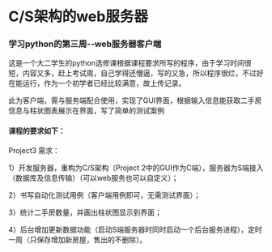 # C/S架构的web服务器
### 学习python的第三周--web服务器客户端

这是一个大二学生的python选修课根据课程要求所写的程序，由于学习时间很短，内容又多，赶上考试周，自己学得还懵逼，写的又急，所以程序很烂，不过好在能运行，作为一个初学者已经比较满意，故上传记录。

此为客户端，需与服务端配合使用，实现了GUI界面，根据输入信息能获取二手房信息与柱状图表展示在界面，写了简单的测试案例

#### 课程的要求如下：

Project3 需求：

1）开发服务器，重构为C/S架构（Project 2中的GUI作为C端），服务器为S端接入（数据库及信息传输）（可以web服务也可以自定义）；

2）书写自动化测试用例（客户端用例即可，无需测试界面）；

3）统计二手房数量，并画出柱状图显示到界面；

4）后台增加更新数据功能（启动S端服务器时同时启动一个后台服务进程），定时一周（只保存增加新房屋，售出的不删除）。
